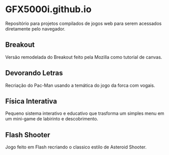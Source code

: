 # GFX5000i.github.io
Reposítório para projetos compilados de jogos web para serem acessados diretamente pelo navegador.

## Breakout
Versão remodelada do Breakout feito pela Mozilla como tutorial de canvas.

## Devorando Letras
Recriação do Pac-Man usando a temática do jogo da forca com vogais.

## Física Interativa
Pequeno sistema interativo e educativo que trasforma um simples menu em um mini-game de labirinto e descobrimento.

## Flash Shooter
Jogo feito em Flash recriando o classico estilo de Asteroid Shooter.
